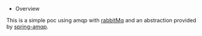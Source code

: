 * Overview

This is a simple poc using amqp with [rabbitMq] and an abstraction provided by [spring-amqp].

[rabbitMq]: https://www.rabbitmq.com/
[spring-amqp]: https://www.rabbitmq.com/